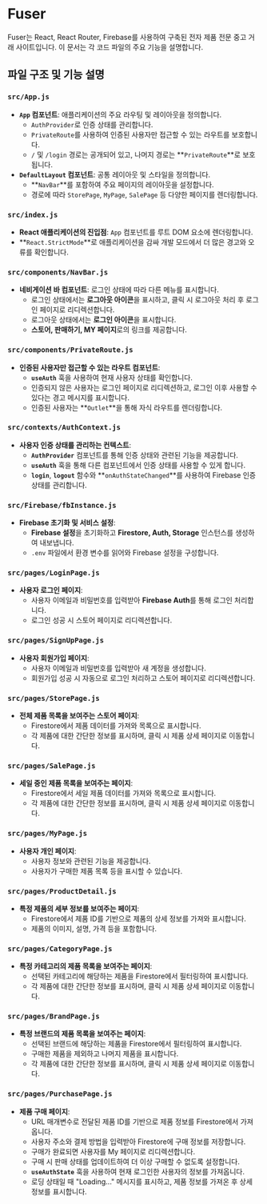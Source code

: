 # Fuser

Fuser는 React, React Router, Firebase를 사용하여 구축된 전자 제품 전문 중고 거래 사이트입니다. 이 문서는 각 코드 파일의 주요 기능을 설명합니다.

## 파일 구조 및 기능 설명

### `src/App.js`

- **`App` 컴포넌트**: 애플리케이션의 주요 라우팅 및 레이아웃을 정의합니다.
  - `AuthProvider`로 인증 상태를 관리합니다.
  - `PrivateRoute`를 사용하여 인증된 사용자만 접근할 수 있는 라우트를 보호합니다.
  - `/` 및 `/login` 경로는 공개되어 있고, 나머지 경로는 **`PrivateRoute`**로 보호됩니다.
- **`DefaultLayout` 컴포넌트**: 공통 레이아웃 및 스타일을 정의합니다.
  - **`NavBar`**를 포함하여 주요 페이지의 레이아웃을 설정합니다.
  - 경로에 따라 `StorePage`, `MyPage`, `SalePage` 등 다양한 페이지를 렌더링합니다.

### `src/index.js`

- **React 애플리케이션의 진입점**: `App` 컴포넌트를 루트 DOM 요소에 렌더링합니다.
- **`React.StrictMode`**로 애플리케이션을 감싸 개발 모드에서 더 많은 경고와 오류를 확인합니다.

### `src/components/NavBar.js`

- **네비게이션 바 컴포넌트**: 로그인 상태에 따라 다른 메뉴를 표시합니다.
  - 로그인 상태에서는 **로그아웃 아이콘**을 표시하고, 클릭 시 로그아웃 처리 후 로그인 페이지로 리디렉션합니다.
  - 로그아웃 상태에서는 **로그인 아이콘**을 표시합니다.
  - **스토어, 판매하기, MY 페이지**로의 링크를 제공합니다.

### `src/components/PrivateRoute.js`

- **인증된 사용자만 접근할 수 있는 라우트 컴포넌트**:
  - **`useAuth`** 훅을 사용하여 현재 사용자 상태를 확인합니다.
  - 인증되지 않은 사용자는 로그인 페이지로 리디렉션하고, 로그인 이후 사용할 수 있다는 경고 메시지를 표시합니다.
  - 인증된 사용자는 **`Outlet`**을 통해 자식 라우트를 렌더링합니다.

### `src/contexts/AuthContext.js`

- **사용자 인증 상태를 관리하는 컨텍스트**:
  - **`AuthProvider`** 컴포넌트를 통해 인증 상태와 관련된 기능을 제공합니다.
  - **`useAuth`** 훅을 통해 다른 컴포넌트에서 인증 상태를 사용할 수 있게 합니다.
  - **`login`**, **`logout`** 함수와 **`onAuthStateChanged`**를 사용하여 Firebase 인증 상태를 관리합니다.

### `src/Firebase/fbInstance.js`

- **Firebase 초기화 및 서비스 설정**:
  - **Firebase 설정**을 초기화하고 **Firestore, Auth, Storage** 인스턴스를 생성하여 내보냅니다.
  - `.env` 파일에서 환경 변수를 읽어와 Firebase 설정을 구성합니다.

### `src/pages/LoginPage.js`

- **사용자 로그인 페이지**:
  - 사용자 이메일과 비밀번호를 입력받아 **Firebase Auth**를 통해 로그인 처리합니다.
  - 로그인 성공 시 스토어 페이지로 리디렉션합니다.

### `src/pages/SignUpPage.js`

- **사용자 회원가입 페이지**:
  - 사용자 이메일과 비밀번호를 입력받아 새 계정을 생성합니다.
  - 회원가입 성공 시 자동으로 로그인 처리하고 스토어 페이지로 리디렉션합니다.

### `src/pages/StorePage.js`

- **전체 제품 목록을 보여주는 스토어 페이지**:
  - Firestore에서 제품 데이터를 가져와 목록으로 표시합니다.
  - 각 제품에 대한 간단한 정보를 표시하며, 클릭 시 제품 상세 페이지로 이동합니다.

### `src/pages/SalePage.js`

- **세일 중인 제품 목록을 보여주는 페이지**:
  - Firestore에서 세일 제품 데이터를 가져와 목록으로 표시합니다.
  - 각 제품에 대한 간단한 정보를 표시하며, 클릭 시 제품 상세 페이지로 이동합니다.

### `src/pages/MyPage.js`

- **사용자 개인 페이지**:
  - 사용자 정보와 관련된 기능을 제공합니다.
  - 사용자가 구매한 제품 목록 등을 표시할 수 있습니다.

### `src/pages/ProductDetail.js`

- **특정 제품의 세부 정보를 보여주는 페이지**:
  - Firestore에서 제품 ID를 기반으로 제품의 상세 정보를 가져와 표시합니다.
  - 제품의 이미지, 설명, 가격 등을 포함합니다.

### `src/pages/CategoryPage.js`

- **특정 카테고리의 제품 목록을 보여주는 페이지**:
  - 선택된 카테고리에 해당하는 제품을 Firestore에서 필터링하여 표시합니다.
  - 각 제품에 대한 간단한 정보를 표시하며, 클릭 시 제품 상세 페이지로 이동합니다.

### `src/pages/BrandPage.js`

- **특정 브랜드의 제품 목록을 보여주는 페이지**:
  - 선택된 브랜드에 해당하는 제품을 Firestore에서 필터링하여 표시합니다.
  - 구매한 제품을 제외하고 나머지 제품을 표시합니다.
  - 각 제품에 대한 간단한 정보를 표시하며, 클릭 시 제품 상세 페이지로 이동합니다.

### `src/pages/PurchasePage.js`

- **제품 구매 페이지**:
  - URL 매개변수로 전달된 제품 ID를 기반으로 제품 정보를 Firestore에서 가져옵니다.
  - 사용자 주소와 결제 방법을 입력받아 Firestore에 구매 정보를 저장합니다.
  - 구매가 완료되면 사용자를 My 페이지로 리디렉션합니다.
  - 구매 시 판매 상태를 업데이트하여 더 이상 구매할 수 없도록 설정합니다.
  - **`useAuthState`** 훅을 사용하여 현재 로그인한 사용자의 정보를 가져옵니다.
  - 로딩 상태일 때 "Loading..." 메시지를 표시하고, 제품 정보를 가져온 후 상세 정보를 표시합니다.
